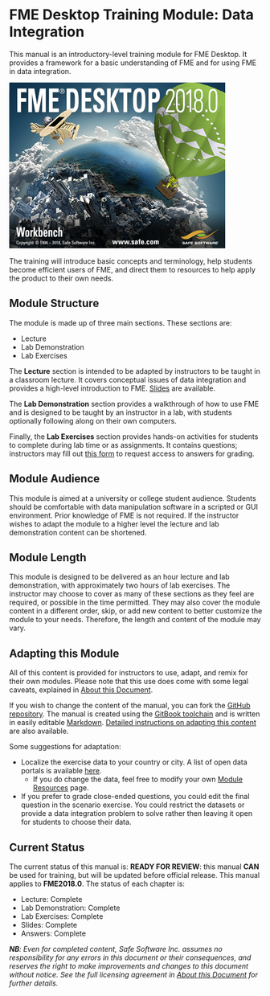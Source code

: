 # FME Desktop Training Module: Data Integration

This manual is an introductory-level training module for FME Desktop. It provides a framework for a basic understanding of FME and for using FME in data integration.

![](./Integration0About/Images/Img0.0.FMEAboutScreen.png)

The training will introduce basic concepts and terminology, help students become efficient users of FME, and direct them to resources to help apply the product to their own needs.

## Module Structure

The module is made up of three main sections. These sections are:

- Lecture
- Lab Demonstration
- Lab Exercises

The **Lecture** section is intended to be adapted by instructors to be taught in a classroom lecture. It covers conceptual issues of data integration and provides a high-level introduction to FME. [Slides](./fme-desktop-data-integration-slides.zip) are available.

The **Lab Demonstration** section provides a walkthrough of how to use FME and is designed to be taught by an instructor in a lab, with students optionally following along on their own computers.

Finally, the **Lab Exercises** section provides hands-on activities for students to complete during lab time or as assignments. It contains questions; instructors may fill out [this form](https://goo.gl/forms/jWeso3OY6RVe6PJG3) to request access to answers for grading.

## Module Audience

This module is aimed at a university or college student audience. Students should be comfortable with data manipulation software in a scripted or GUI environment. Prior knowledge of FME is not required. If the instructor wishes to adapt the module to a higher level the lecture and lab demonstration content can be shortened.

## Module Length

This module is designed to be delivered as an hour lecture and lab demonstration, with approximately two hours of lab exercises. The instructor may choose to cover as many of these sections as they feel are required, or possible in the time permitted. They may also cover the module content in a different order, skip, or add new content to better customize the module to your needs. Therefore, the length and content of the module may vary.

## Adapting this Module

All of this content is provided for instructors to use, adapt, and remix for their own modules. Please note that this use does come with some legal caveats, explained in [About this Document](.\Integration0About\0.00.AboutThisDocument.md).

If you wish to change the content of the manual, you can fork the [GitHub repository](https://github.com/safesoftware/FMETraining/tree/FME-Desktop-Data-Integration-2018). The manual is created using the [GitBook toolchain](https://toolchain.gitbook.com/) and is written in easily editable [Markdown](https://daringfireball.net/projects/markdown/). [Detailed instructions on adapting this content](https://docs.google.com/document/d/1N0XCvhYy2CP8x9qtANF0VKXAyK5GYMfaa6XPkyYcyi0/edit) are also available.

Some suggestions for adaptation:
- Localize the exercise data to your country or city. A list of open data portals is available [here](https://www.opendatasoft.com/a-comprehensive-list-of-all-open-data-portals-around-the-world/).
  - If you do change the data, feel free to modify your own [Module Resources](.\Integration0About\0.02.ModuleResources.md) page.
- If you prefer to grade close-ended questions, you could edit the final question in the scenario exercise. You could restrict the datasets or provide a data integration problem to solve rather then leaving it open for students to choose their data.

## Current Status

The current status of this manual is: **READY FOR REVIEW**: this manual **CAN** be used for training, but will be updated before official release.
This manual applies to **FME2018.0**.
The status of each chapter is:

- Lecture: Complete
- Lab Demonstration: Complete
- Lab Exercises: Complete
- Slides: Complete
- Answers: Complete

_**NB**: Even for completed content, Safe Software Inc. assumes no responsibility for any errors in this document or their consequences, and reserves the right to make improvements and changes to this document without notice. See the full licensing agreement in [About this Document](.\Integration0About\0.00.AboutThisDocument.md) for further details._
